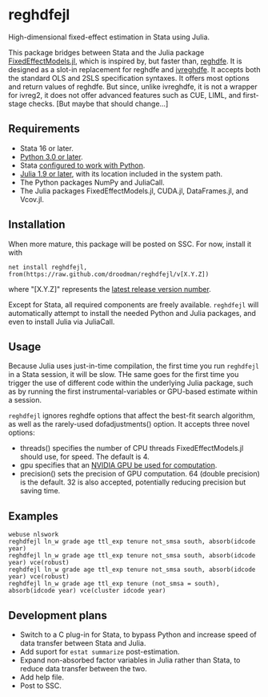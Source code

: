 # reghdfejl
High-dimensional fixed-effect estimation in Stata using Julia.

This package bridges between Stata and the Julia package [FixedEffectModels.jl](https://github.com/FixedEffects/FixedEffectModels.jl), which is inspired by, but faster than, [reghdfe](https://github.com/sergiocorreia/reghdfe). It is designed as a slot-in replacement for reghdfe and [ivreghdfe](https://github.com/sergiocorreia/ivreghdfe). It accepts both the standard OLS and 2SLS specification syntaxes. It offers most options and return values of reghdfe. But since, unlike ivreghdfe, it is not a wrapper for ivreg2, it does not offer advanced features such as CUE, LIML, and first-stage checks. \[But maybe that should change...\]

## Requirements
* Stata 16 or later.
* [Python 3.0 or later](https://www.python.org/downloads/).
* Stata [configured to work with Python](https://www.stata.com/python).
* [Julia 1.9 or later](https://julialang.org/downloads/), with its location included in the system path.
* The Python packages NumPy and JuliaCall.
* The Julia packages FixedEffectModels.jl, CUDA.jl, DataFrames.jl, and Vcov.jl.

## Installation
When more mature, this package will be posted on SSC. For now, install it with
```
net install reghdfejl, from(https://raw.github.com/droodman/reghdfejl/v[X.Y.Z])
```
where "[X.Y.Z]" represents the [latest release version number](https://github.com/droodman/reghdfejl/releases).

Except for Stata, all required components are freely available. `reghdfejl` will automatically attempt to install the needed Python and Julia packages, and even to install Julia via JuliaCall.

## Usage
Because Julia uses just-in-time compilation, the first time you run `reghdfejl` in a Stata session, it will be slow. THe same goes for the first time you trigger the use of different code within the underlying Julia package, such as by running the first instrumental-variables or GPU-based estimate within a session.

`reghdfejl` ignores reghdfe options that affect the best-fit search algorithm, as well as the rarely-used dofadjustments() option. It accepts three novel options:
* threads() specifies the number of CPU threads FixedEffectModels.jl should use, for speed. The default is 4.
* gpu specifies that an [NVIDIA GPU be used for computation](https://github.com/FixedEffects/FixedEffectModels.jl#nvidia-gpu).
* precision() sets the precision of GPU computation. 64 (double precision) is the default. 32 is also accepted, potentially reducing precision but saving time.

## Examples
```
webuse nlswork
reghdfejl ln_w grade age ttl_exp tenure not_smsa south, absorb(idcode year)
reghdfejl ln_w grade age ttl_exp tenure not_smsa south, absorb(idcode year) vce(robust)
reghdfejl ln_w grade age ttl_exp tenure not_smsa south, absorb(idcode year) vce(robust)
reghdfejl ln_w grade age ttl_exp tenure (not_smsa = south), absorb(idcode year) vce(cluster idcode year)
```

## Development plans
* Switch to a C plug-in for Stata, to bypass Python and increase speed of data transfer between Stata and Julia.
* Add suport for `estat summarize` post-estimation.
* Expand non-absorbed factor variables in Julia rather than Stata, to reduce data transfer between the two.
* Add help file.
* Post to SSC.
